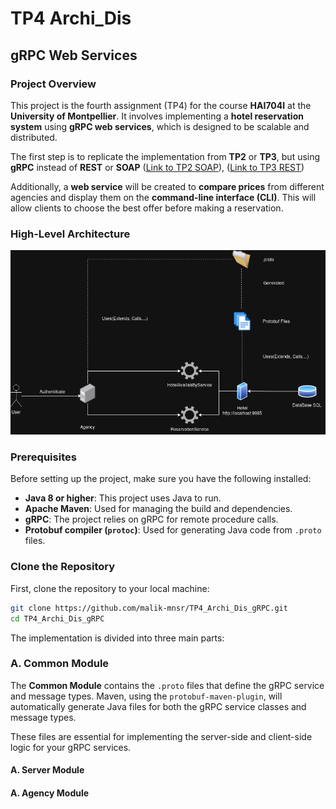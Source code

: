 # TP4 Archi_Dis 
## **gRPC Web Services**

### **Project Overview**
This project is the fourth assignment (TP4) for the course **HAI704I** at the **University of Montpellier**. It involves implementing a **hotel reservation system** using **gRPC web services**, which is designed to be scalable and distributed. 

The first step is to replicate the implementation from **TP2** or **TP3**, but using **gRPC** instead of **REST** or **SOAP** ([Link to TP2 SOAP](https://github.com/malik-mnsr/TP2_Archi_Dis_SOAP)), ([Link to TP3 REST](https://github.com/malik-mnsr/TP3_Archi_Dis_REST)) 

Additionally, a **web service** will be created to **compare prices** from different agencies and display them on the **command-line interface (CLI)**. This will allow clients to choose the best offer before making a reservation.

### **High-Level Architecture**
![Alt text](TPgRPC4.png)

### Prerequisites

Before setting up the project, make sure you have the following installed:

- **Java 8 or higher**: This project uses Java to run.
- **Apache Maven**: Used for managing the build and dependencies.
- **gRPC**: The project relies on gRPC for remote procedure calls.
- **Protobuf compiler (`protoc`)**: Used for generating Java code from `.proto` files.

### Clone the Repository

First, clone the repository to your local machine:

```bash
git clone https://github.com/malik-mnsr/TP4_Archi_Dis_gRPC.git
cd TP4_Archi_Dis_gRPC
```

The implementation is divided into three main parts:

### A. Common Module

The **Common Module** contains the `.proto` files that define the gRPC service and message types. Maven, using the `protobuf-maven-plugin`, will automatically generate Java files for both the gRPC service classes and message types.

These files are essential for implementing the server-side and client-side logic for your gRPC services.

#### **A. Server Module**
#### **A. Agency Module**
